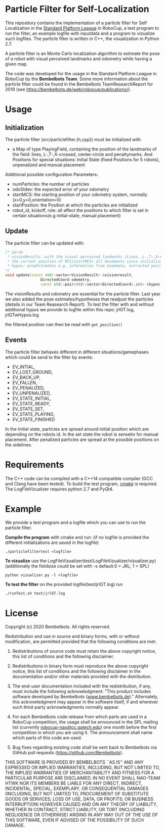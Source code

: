 # Particle Filter for Self-Localization 

This repository contains the implementation of a particle filter for Self Localization in the [Standard Platform League](https://spl.robocup.org) in RoboCup, a test program to run the filter, an example logfile with inputdata and a program to vizualize such logfiles.
The particle filter is written in C++, the visualization in Python 2.7.

A particle filter is an Monte Carlo localization algorithm to estimate the pose of a robot with visual perceived landmarks and odometry while having a given map. 

The code was developed for the usage in the Standard Platform League in RoboCup by the **Bembelbots Team**. Some more information about the particle filter could be found in the Bembelbots TeamResearchReport for 2019 (see https://bembelbots.de/web/robocup/publications/).


# Usage

## Initialization
The particle filter (src/particlefilter.{h,cpp}) must be initialized with 

* a Map of type PlayingField, containing the position of the landmarks of the field: lines, L-,T-,X-crossed, center-circle and penaltymarks. And Positions for special situations: Initial State (fixed Positions for 5 robots), unpenalized and manual placement 

Additional possible configuration Parameters:

* numParticles: the number of particles
* odoStdev: the expected error of your odometry
* startMCS: the starting position of your odometry system, normally (x=0,y=0,orientation=0)
* startPosition: the Position at which the particles are initialized
* robot_id, kickoff, role: all affect the positions to which filter is set in certain situations(e.g initial-state, manual placement)

## Update
The particle filter can be updated with:
```  cpp
/* param
 * visionResults :with the visual perceived landmarks (Lines, L-,T-,X-Crossed, Midcircle and Penaltymarks)
 * the current position of MCS(startMCS+ all movements since initialization), 
 * hypos: poseEstimates e.g. information from teammate, extracted positions form further landmark processing etc., 
*/
void update(const std::vector<VisionResult> &visionresult,
                DirectedCoord odometry,
                const std::pair<std::vector<DirectedCoord>,int> &hypos);
``` 

The visionResults and odometry are essential for the particle filter. Last year we also added the pose estimates/hypotheses that readjust the particles (details in our Team Reasearch Report). To test the filter with and without additional hypos we provide to logfile within this repo: jrlGT.log, jrlGTwHypos.log

the filtered position can then be read with `get_position()` 

## Events
The particle filter behaves different in different situations/gamephases which could be send to the filter by events:

* EV_INTIAL,
* EV_LOST_GROUND,
* EV_BACK_UP,
* EV_FALLEN,
* EV_PENALIZED,
* EV_UNPENALIZED,
* EV_STATE_INITIAL,
* EV_STATE_READY,
* EV_STATE_SET,
* EV_STATE_PLAYING,
* EV_STATE_FINISHED

In the Initial state, particles are spread around initial position which are depending on the robots id. In the set state the robot is sensetiv for manual placement. After penalized particles are spread at the possible positions on the sidelines.

# Requirements
The C++ code can be compiled with a C++14 compatible compiler (GCC and Clang have been tested). To build the test program, [cmake](https://cmake.org) is required.
The LogFileVizualizer requires python 2.7 and PyQt4.


# Example

We provide a test program and a logfile which you can use to run the particle filter.

**Compile the program** with cmake and run: (if no logfile is provided the different initializations are saved in the logfile)

``` 
./particlefiltertest <logfile> 
``` 


**To vizualize** use the LogFileVizualizer(test/LogFileVizualizer/vizualizer.py) (additionally the fieldsize could be set with -s  default:0 = JRL; 1  = SPL)
``` 
python vizualizer.py -l <logfile> 
``` 


**To test the filter** on the provided logfile(test/jrlGT.log) run 
``` 
./runTest.sh test/jrlGT.log

``` 

# License

Copyright (c) 2020 Bembelbots. All rights reserved.

Redistribution and use in source and binary forms, with or without modification, are permitted provided that the following conditions are met:

 1. Redistributions of source code must retain the above copyright notice, this list of conditions and the following disclaimer.

 2. Redistributions in binary form must reproduce the above copyright notice, this list of conditions and the following disclaimer in the documentation and/or other materials provided with the distribution.

 3. The end-user documentation included with the redistribution, if any, must include the following acknowledgment: "This product includes software developed by Bembelbots (www.bembelbots.de)." Alternately, this acknowledgment may appear in the software itself, if and wherever such third-party acknowledgments normally appear.

 4. For each Bembelbots code release from which parts are used in a RoboCup competition, the usage shall be announced in the SPL mailing list (currently robocup-nao@cc.gatech.edu) one month before the first competition in which you are using it. The announcement shall name which parts of this code are used.

 5. Bug fixes regarding existing code shall be sent back to Bembelbots via GitHub pull requests (https://github.com/Bembelbots).

THIS SOFTWARE IS PROVIDED BY BEMBELBOTS ``AS IS'' AND ANY EXPRESSED OR IMPLIED WARRANTIES, INCLUDING, BUT NOT LIMITED TO, THE IMPLIED WARRANTIES OF MERCHANTABILITY AND FITNESS FOR A PARTICULAR PURPOSE ARE DISCLAIMED. IN NO EVENT SHALL NAO-TEAM HTWK NOR ITS MEMBERS BE LIABLE FOR ANY DIRECT, INDIRECT, INCIDENTAL, SPECIAL, EXEMPLARY, OR CONSEQUENTIAL DAMAGES (INCLUDING, BUT NOT LIMITED TO, PROCUREMENT OF SUBSTITUTE GOODS OR SERVICES; LOSS OF USE, DATA, OR PROFITS; OR BUSINESS INTERRUPTION) HOWEVER CAUSED AND ON ANY THEORY OF LIABILITY, WHETHER IN CONTRACT, STRICT LIABILITY, OR TORT (INCLUDING NEGLIGENCE OR OTHERWISE) ARISING IN ANY WAY OUT OF THE USE OF THIS SOFTWARE, EVEN IF ADVISED OF THE POSSIBILITY OF SUCH DAMAGE.
